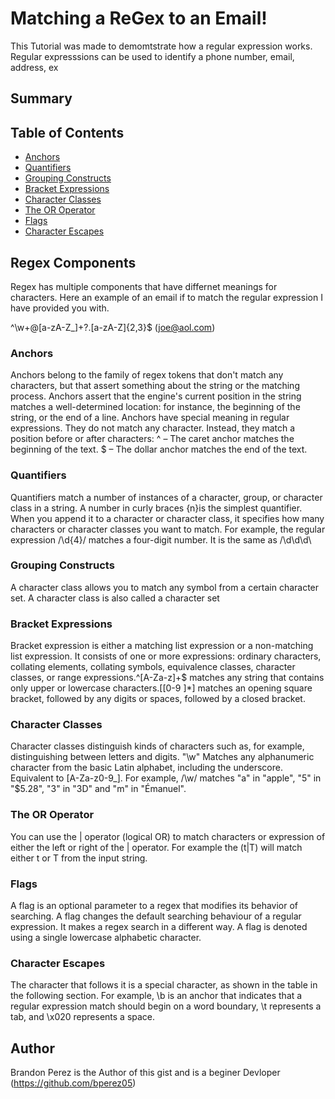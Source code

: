 # Matching a ReGex to an Email!

This Tutorial was made to demomtstrate how a regular expression works. Regular expresssions can be used to identify a phone number, email, address, ex

## Summary



## Table of Contents

- [Anchors](#anchors)
- [Quantifiers](#quantifiers)
- [Grouping Constructs](#grouping-constructs)
- [Bracket Expressions](#bracket-expressions)
- [Character Classes](#character-classes)
- [The OR Operator](#the-or-operator)
- [Flags](#flags)
- [Character Escapes](#character-escapes)

## Regex Components
Regex has multiple components that have differnet meanings for characters. Here an example of an email if to match the regular expression I have provided you with. 

^\w+@[a-zA-Z_]+?\.[a-zA-Z]{2,3}$ (joe@aol.com)

### Anchors
Anchors belong to the family of regex tokens that don't match any characters, but that assert something about the string or the matching process. Anchors assert that the engine's current position in the string matches a well-determined location: for instance, the beginning of the string, or the end of a line.
Anchors have special meaning in regular expressions. They do not match any character. Instead, they match a position before or after characters:
 ^ – The caret anchor matches the beginning of the text.
 $ – The dollar anchor matches the end of the text.

### Quantifiers
Quantifiers match a number of instances of a character, group, or character class in a string.
A number in curly braces {n}is the simplest quantifier. When you append it to a character or character class, it specifies how many characters or character classes you want to match.
For example, the regular expression /\d{4}/ matches a four-digit number. It is the same as /\d\d\d\

### Grouping Constructs
A character class allows you to match any symbol from a certain character set. A character class is also called a character set

### Bracket Expressions
 Bracket expression is either a matching list expression or a non-matching list expression. It consists of one or more expressions: ordinary characters, collating elements, collating symbols, equivalence classes, character classes, or range expressions.^[A-Za-z]+$ matches any string that contains only upper or lowercase characters.\[[0-9 ]*\] matches an opening square bracket, followed by any digits or spaces, followed by a closed bracket.

### Character Classes
Character classes distinguish kinds of characters such as, for example, distinguishing between letters and digits.
 "\w" Matches any alphanumeric character from the basic Latin alphabet, including the underscore. Equivalent to [A-Za-z0-9_]. For example, /\w/ matches "a" in "apple", "5" in "$5.28", "3" in "3D" and "m" in "Émanuel".

### The OR Operator
You can use the | operator (logical OR) to match characters or expression of either the left or right of the | operator. For example the (t|T) will match either t or T from the input string.
### Flags
A flag is an optional parameter to a regex that modifies its behavior of searching. A flag changes the default searching behaviour of a regular expression. It makes a regex search in a different way. A flag is denoted using a single lowercase alphabetic character.
### Character Escapes
The character that follows it is a special character, as shown in the table in the following section. For example, \b is an anchor that indicates that a regular expression match should begin on a word boundary, \t represents a tab, and \x020 represents a space.

## Author

Brandon Perez is the Author of this gist and is a beginer Devloper (https://github.com/bperez05)

